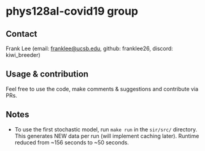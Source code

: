 # phys128al-covid19 group
## Contact
Frank Lee (email: franklee@ucsb.edu, github: franklee26, discord: kiwi_breeder)

## Usage & contribution
Feel free to use the code, make comments & suggestions and contribute via PRs.

## Notes
* To use the first stochastic model, run `make run` in the `sir/src/` directory. This generates NEW data per run (will implement caching later). Runtime reduced from ~156 seconds to ~50 seconds.
